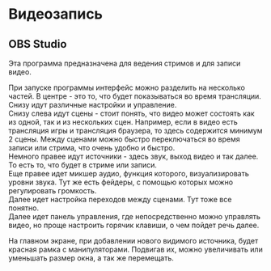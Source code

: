 # Видеозапись

## OBS Studio

Эта программа предназначена для ведения стримов и для записи видео.

При запуске программы интерфейс можно разделить на несколько частей. В центре - это то, что будет показываться во время трансляции. Снизу идут различные настройки и управление.  
Снизу слева идут сцены - стоит понять, что видео может состоять как из одной, так и из нескольких сцен. Например, если в видео есть трансляция игры и трансляция браузера, то здесь содержится минимум 2 сцены. Между сценами можно быстро переключаться во время записи или стрима, что очень удобно и быстро.  
Немного правее идут источники - здесь звук, выход видео и так далее. То есть то, что будет в стриме или записи.  
Еще правее идет микшер аудио, функция которого, визуализировать уровни звука. Тут же есть фейдеры, с помощью которых можно регулировать громкость.  
Далее идет настройка переходов между сценами. Тут тоже все понятно.  
Далее идет панель управления, где непосредственно можно управлять видео, но проще настроить горячик клавиши, о чем пойдет речь далее.

На главном экране, при добавлении нового видимого источника, будет красная рамка с манипуляторами. Подвигав их, можно увеличивать или уменьшать размер окна, а так же перемещать.
